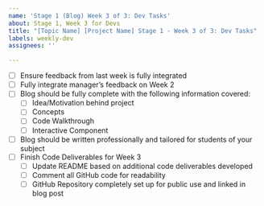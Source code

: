 ```yaml
---
name: 'Stage 1 (Blog) Week 3 of 3: Dev Tasks'
about: Stage 1, Week 3 for Devs
title: "[Topic Name] [Project Name] Stage 1 - Week 3 of 3: Dev Tasks"
labels: weekly-dev
assignees: ''

---
```


* [ ] Ensure feedback from last week is fully integrated
* [ ] Fully integrate manager’s feedback on Week 2
* [ ] Blog should be fully complete with the following information covered:
  * [ ] Idea/Motivation behind project
  * [ ] Concepts 
  * [ ] Code Walkthrough
  * [ ] Interactive Component
* [ ] Blog should be written professionally and tailored for students of your subject
* [ ] Finish Code Deliverables for Week 3
  * [ ] Update README based on additional code deliverables developed
  * [ ] Comment all GitHub code for readability
  * [ ] GitHub Repository completely set up for public use and linked in blog post
